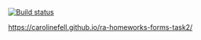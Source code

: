 [![Build status](https://ci.appveyor.com/api/projects/status/k53un9kvgsx8vq6e/branch/master?svg=true)](https://ci.appveyor.com/project/CarolineFell/ra-homeworks-forms-task2/branch/master)

https://carolinefell.github.io/ra-homeworks-forms-task2/